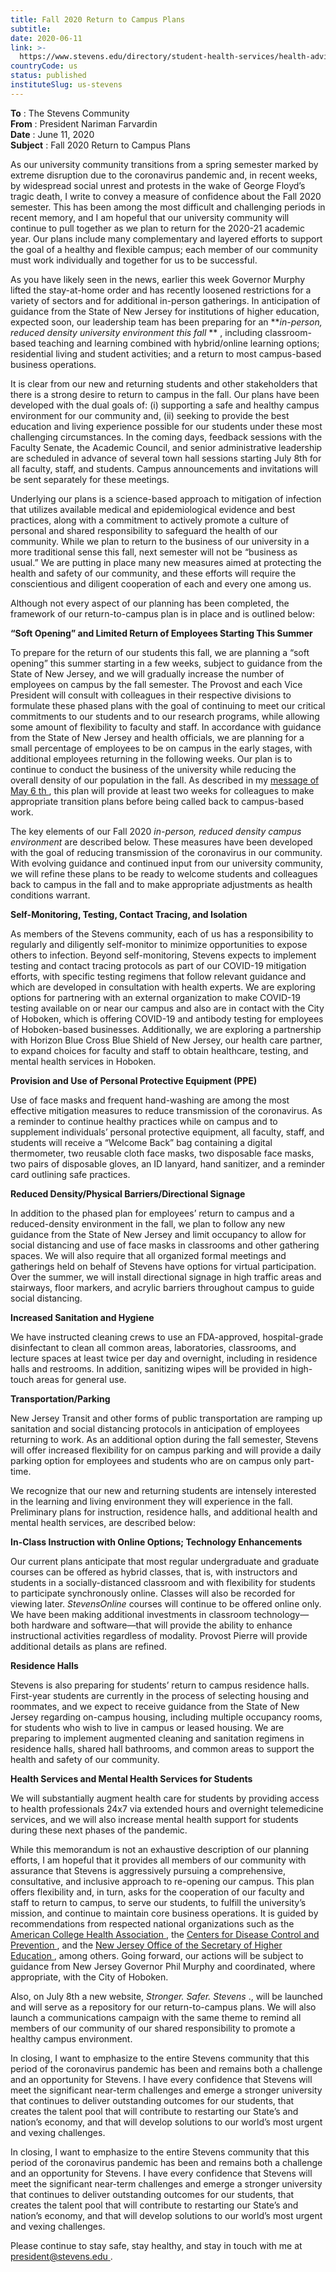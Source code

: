```yaml
---
title: Fall 2020 Return to Campus Plans
subtitle: 
date: 2020-06-11
link: >-
  https://www.stevens.edu/directory/student-health-services/health-advisory-update/coronavirus-2019-covid-19-information
countryCode: us
status: published
instituteSlug: us-stevens
---
```

**To** : The Stevens Community   
**From** : President Nariman Farvardin   
**Date** : June 11, 2020   
**Subject** : Fall 2020 Return to Campus Plans

As our university community transitions from a spring semester marked by extreme disruption due to the coronavirus pandemic and, in recent weeks, by widespread social unrest and protests in the wake of George Floyd’s tragic death, I write to convey a measure of confidence about the Fall 2020 semester. This has been among the most difficult and challenging periods in recent memory, and I am hopeful that our university community will continue to pull together as we plan to return for the 2020-21 academic year. Our plans include many complementary and layered efforts to support the goal of a healthy and flexible campus; each member of our community must work individually and together for us to be successful. 

As you have likely seen in the news, earlier this week Governor Murphy lifted the stay-at-home order and has recently loosened restrictions for a variety of sectors and for additional in-person gatherings. In anticipation of guidance from the State of New Jersey for institutions of higher education, expected soon, our leadership team has been preparing for an **_in-person, reduced density university environment_ _this fall_ ** , including classroom-based teaching and learning combined with hybrid/online learning options; residential living and student activities; and a return to most campus-based business operations.

It is clear from our new and returning students and other stakeholders that there is a strong desire to return to campus in the fall. Our plans have been developed with the dual goals of: (i) supporting a safe and healthy campus environment for our community and, (ii) seeking to provide the best education and living experience possible for our students under these most challenging circumstances. In the coming days, feedback sessions with the Faculty Senate, the Academic Council, and senior administrative leadership are scheduled in advance of several town hall sessions starting July 8th for all faculty, staff, and students. Campus announcements and invitations will be sent separately for these meetings.

Underlying our plans is a science-based approach to mitigation of infection that utilizes available medical and epidemiological evidence and best practices, along with a commitment to actively promote a culture of personal and shared responsibility to safeguard the health of our community. While we plan to return to the business of our university in a more traditional sense this fall, next semester will not be “business as usual.” We are putting in place many new measures aimed at protecting the health and safety of our community, and these efforts will require the conscientious and diligent cooperation of each and every one among us. 

Although not every aspect of our planning has been completed, the framework of our return-to-campus plan is in place and is outlined below:

 **“Soft Opening” and Limited Return of Employees Starting This Summer**

To prepare for the return of our students this fall, we are planning a “soft opening” this summer starting in a few weeks, subject to guidance from the State of New Jersey, and we will gradually increase the number of employees on campus by the fall semester. The Provost and each Vice President will consult with colleagues in their respective divisions to formulate these phased plans with the goal of continuing to meet our critical commitments to our students and to our research programs, while allowing some amount of flexibility to faculty and staff. In accordance with guidance from the State of New Jersey and health officials, we are planning for a small percentage of employees to be on campus in the early stages, with additional employees returning in the following weeks. Our plan is to continue to conduct the business of the university while reducing the overall density of our population in the fall. As described in my [ message of May 6 ](https://www.stevens.edu/sites/stevens_edu/files/files/PresidentsOffice/Campus%20Operations%20Post-May%2018th.pdf) [ th ](https://www.stevens.edu/sites/stevens_edu/files/files/PresidentsOffice/Campus%20Operations%20Post-May%2018th.pdf) , this plan will provide at least two weeks for colleagues to make appropriate transition plans before being called back to campus-based work. 

The key elements of our Fall 2020 _in-person, reduced density campus environment_ are described below. These measures have been developed with the goal of reducing transmission of the coronavirus in our community. With evolving guidance and continued input from our university community, we will refine these plans to be ready to welcome students and colleagues back to campus in the fall and to make appropriate adjustments as health conditions warrant. 

 **Self-Monitoring, Testing, Contact Tracing, and Isolation**  

As members of the Stevens community, each of us has a responsibility to regularly and diligently self-monitor to minimize opportunities to expose others to infection. Beyond self-monitoring, Stevens expects to implement testing and contact tracing protocols as part of our COVID-19 mitigation efforts, with specific testing regimens that follow relevant guidance and which are developed in consultation with health experts. We are exploring options for partnering with an external organization to make COVID-19 testing available on or near our campus and also are in contact with the City of Hoboken, which is offering COVID-19 and antibody testing for employees of Hoboken-based businesses. Additionally, we are exploring a partnership with Horizon Blue Cross Blue Shield of New Jersey, our health care partner, to expand choices for faculty and staff to obtain healthcare, testing, and mental health services in Hoboken. 

 **Provision and Use of Personal Protective Equipment (PPE)**

Use of face masks and frequent hand-washing are among the most effective mitigation measures to reduce transmission of the coronavirus. As a reminder to continue healthy practices while on campus and to supplement individuals’ personal protective equipment, all faculty, staff, and students will receive a “Welcome Back” bag containing a digital thermometer, two reusable cloth face masks, two disposable face masks, two pairs of disposable gloves, an ID lanyard, hand sanitizer, and a reminder card outlining safe practices.

 **Reduced Density/Physical Barriers/Directional Signage**

In addition to the phased plan for employees’ return to campus and a reduced-density environment in the fall, we plan to follow any new guidance from the State of New Jersey and limit occupancy to allow for social distancing and use of face masks in classrooms and other gathering spaces. We will also require that all organized formal meetings and gatherings held on behalf of Stevens have options for virtual participation. Over the summer, we will install directional signage in high traffic areas and stairways, floor markers, and acrylic barriers throughout campus to guide social distancing.

 **Increased Sanitation and Hygiene**

We have instructed cleaning crews to use an FDA-approved, hospital-grade disinfectant to clean all common areas, laboratories, classrooms, and lecture spaces at least twice per day and overnight, including in residence halls and restrooms. In addition, sanitizing wipes will be provided in high-touch areas for general use. 

 **Transportation/Parking**

New Jersey Transit and other forms of public transportation are ramping up sanitation and social distancing protocols in anticipation of employees returning to work. As an additional option during the fall semester, Stevens will offer increased flexibility for on campus parking and will provide a daily parking option for employees and students who are on campus only part-time. 

We recognize that our new and returning students are intensely interested in the learning and living environment they will experience in the fall. Preliminary plans for instruction, residence halls, and additional health and mental health services, are described below:

 **In-Class Instruction with Online Options; Technology Enhancements**

Our current plans anticipate that most regular undergraduate and graduate courses can be offered as hybrid classes, that is, with instructors and students in a socially-distanced classroom and with flexibility for students to participate synchronously online. Classes will also be recorded for viewing later. _StevensOnline_ courses will continue to be offered online only. We have been making additional investments in classroom technology—both hardware and software—that will provide the ability to enhance instructional activities regardless of modality. Provost Pierre will provide additional details as plans are refined. 

 **Residence Halls**

Stevens is also preparing for students’ return to campus residence halls. First-year students are currently in the process of selecting housing and roommates, and we expect to receive guidance from the State of New Jersey regarding on-campus housing, including multiple occupancy rooms, for students who wish to live in campus or leased housing. We are preparing to implement augmented cleaning and sanitation regimens in residence halls, shared hall bathrooms, and common areas to support the health and safety of our community.

 **Health Services and Mental Health Services for Students**

We will substantially augment health care for students by providing access to health professionals 24x7 via extended hours and overnight telemedicine services, and we will also increase mental health support for students during these next phases of the pandemic.

While this memorandum is not an exhaustive description of our planning efforts, I am hopeful that it provides all members of our community with assurance that Stevens is aggressively pursuing a comprehensive, consultative, and inclusive approach to re-opening our campus. This plan offers flexibility and, in turn, asks for the cooperation of our faculty and staff to return to campus, to serve our students, to fulfill the university’s mission, and continue to maintain core business operations. It is guided by recommendations from respected national organizations such as the [ American College Health Association ](https://www.acha.org/) , the [ Centers for Disease Control and Prevention ](https://nam02.safelinks.protection.outlook.com/?url=https%3A%2F%2Fwww.cdc.gov%2Fcoronavirus%2F2019-ncov%2Fcommunity%2Fcolleges-universities%2Findex.html&data=02%7C01%7Cmhofman1%40stevens.edu%7C0545bca6f78c4acf0a4708d80e4364e5%7C8d1a69ec03b54345ae21dad112f5fb4f%7C0%7C1%7C637275029950494073&sdata=b8%2Becz5yj8PbsVgGcD7H0ZDF%2BG1HAyeBRVIFJ%2FUFCJ4%3D&reserved=0) , and the [ New Jersey Office of the Secretary of Higher Education ](https://nam02.safelinks.protection.outlook.com/?url=https%3A%2F%2Fwww.state.nj.us%2Fhighereducation%2FCOVID-19.shtml&data=02%7C01%7Cmhofman1%40stevens.edu%7C0545bca6f78c4acf0a4708d80e4364e5%7C8d1a69ec03b54345ae21dad112f5fb4f%7C0%7C1%7C637275029950504064&sdata=VHfepYfanJS3Dpy%2F27RCMOsGcR%2FKq5TxNilr6DHwdHo%3D&reserved=0) , among others. Going forward, our actions will be subject to guidance from New Jersey Governor Phil Murphy and coordinated, where appropriate, with the City of Hoboken. 

Also, on July 8th a new website, _Stronger. Safer. Stevens_ ., will be launched and will serve as a repository for our return-to-campus plans. We will also launch a communications campaign with the same theme to remind all members of our community of our shared responsibility to promote a healthy campus environment.

In closing, I want to emphasize to the entire Stevens community that this period of the coronavirus pandemic has been and remains both a challenge and an opportunity for Stevens. I have every confidence that Stevens will meet the significant near-term challenges and emerge a stronger university that continues to deliver outstanding outcomes for our students, that creates the talent pool that will contribute to restarting our State’s and nation’s economy, and that will develop solutions to our world’s most urgent and vexing challenges.

In closing, I want to emphasize to the entire Stevens community that this period of the coronavirus pandemic has been and remains both a challenge and an opportunity for Stevens. I have every confidence that Stevens will meet the significant near-term challenges and emerge a stronger university that continues to deliver outstanding outcomes for our students, that creates the talent pool that will contribute to restarting our State’s and nation’s economy, and that will develop solutions to our world’s most urgent and vexing challenges.

Please continue to stay safe, stay healthy, and stay in touch with me at [ president@stevens.edu ](mailto:president@stevens.edu) . 
